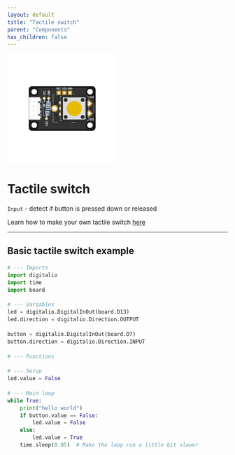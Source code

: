 ```yaml
---
layout: default
title: "Tactile switch"
parent: "Components"
has_children: false
---
```


<img src="assets/custom-tactile-switch-centered.png" alt="Custom Tactile Switch" width="250"/>

# Tactile switch
`Input` - detect if button is pressed down or released

Learn how to make your own tactile switch [here](../../tutorials/04-assemble-custom-component/)


---

## Basic tactile switch example
```python
# --- Imports
import digitalio
import time
import board

# --- Variables
led = digitalio.DigitalInOut(board.D13)
led.direction = digitalio.Direction.OUTPUT

button = digitalio.DigitalInOut(board.D7)
button.direction = digitalio.Direction.INPUT

# --- Functions

# --- Setup
led.value = False

# --- Main loop
while True:
    print("hello world")
    if button.value == False:
        led.value = False
    else:
        led.value = True
    time.sleep(0.05)  # Make the loop run a little bit slower
```

